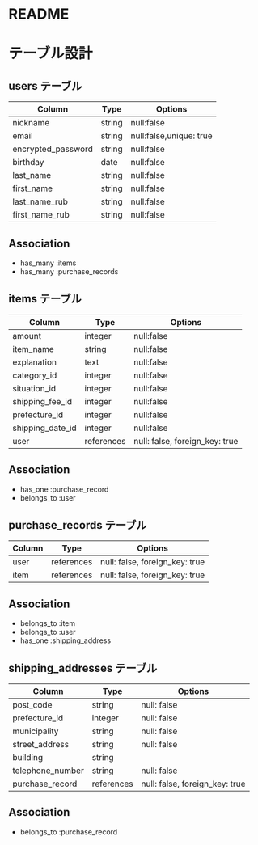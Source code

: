 # README
# テーブル設計


## users テーブル

| Column             | Type   | Options     |
| ------------------ | -------| ----------- |
| nickname           | string | null:false  |
| email              | string | null:false,unique: true |
| encrypted_password | string | null:false  |
| birthday           | date   | null:false  |
| last_name          | string | null:false  |
| first_name         | string | null:false  |
| last_name_rub      | string | null:false  |
| first_name_rub     | string | null:false  |

## Association

- has_many :items
- has_many :purchase_records

## items テーブル


| Column             | Type        | Options     |
| -------------------| ------------| ----------- |
| amount             | integer     | null:false  |
| item_name          | string      | null:false  |
| explanation        | text        | null:false  |
| category_id        | integer     | null:false  |
| situation_id       | integer     | null:false  |
| shipping_fee_id    | integer     | null:false  |
| prefecture_id      | integer     | null:false  |
| shipping_date_id   | integer     | null:false  |
| user               | references  | null: false, foreign_key: true |

## Association

- has_one :purchase_record
- belongs_to :user


## purchase_records テーブル

| Column       | Type        | Options     |
| -------------| ------------| ----------- |
| user         | references  | null: false, foreign_key: true |
| item         | references  | null: false, foreign_key: true |

## Association

- belongs_to :item
- belongs_to :user
- has_one :shipping_address

## shipping_addresses テーブル

| Column           | Type     | Options     |
| -----------------| ---------| ----------- |
| post_code        | string   | null: false |
| prefecture_id    | integer  | null: false |
| municipality     | string   | null: false |
| street_address   | string   | null: false |
| building         | string   |
| telephone_number | string   | null: false |
| purchase_record  | references  | null: false, foreign_key: true |
## Association

- belongs_to :purchase_record

